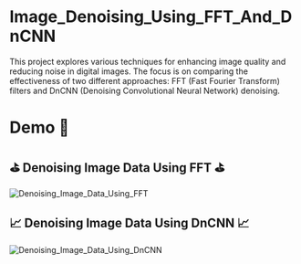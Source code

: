 # Image_Denoising_Using_FFT_And_DnCNN
This project explores various techniques for enhancing image quality and reducing noise in digital images. The focus is on comparing the effectiveness of two different approaches: FFT (Fast Fourier Transform) filters and DnCNN (Denoising Convolutional Neural Network) denoising.
# Demo :tada:
## :golf: Denoising Image Data Using FFT :golf:
![Denoising_Image_Data_Using_FFT](https://github.com/YasinRezvani/Denoising_Image_Data_Using_FFT_And_DnCNN/assets/77124662/88818129-9276-4414-b08f-8cf1f3d7c720)

## :chart_with_upwards_trend: Denoising Image Data Using DnCNN :chart_with_upwards_trend:
![Denoising_Image_Data_Using_DnCNN](https://github.com/YasinRezvani/Denoising_Image_Data_Using_FFT_And_DnCNN/assets/77124662/b0153122-c46b-49d5-9e17-a7811effd511)
